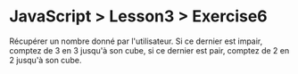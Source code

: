 # JavaScript > Lesson3 > Exercise6

Récupérer un nombre donné par l'utilisateur. Si ce dernier est impair, comptez de 3 en 3 jusqu'à son cube, si ce dernier est pair, comptez de 2 en 2 jusqu'à son cube.
